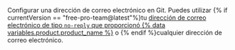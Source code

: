 Configurar una dirección de correo electrónico en Git. Puedes utilizar {% if currentVersion == "free-pro-team@latest"%}tu [dirección de correo electrónico de tipo `no-reply` que proporcionó {% data variables.product.product_name %}](/articles/setting-your-commit-email-address) o {% endif %}cualquier dirección de correo electrónico.
